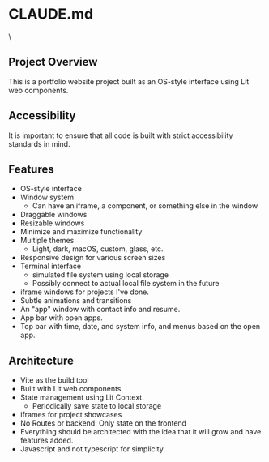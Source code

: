 # CLAUDE.md

\
## Project Overview

This is a portfolio website project built as an OS-style interface using Lit web components.


## Accessibility
It is important to ensure that all code is built with strict accessibility standards in mind.

## Features
- OS-style interface
- Window system
  - Can have an iframe, a component, or something else in the window
- Draggable windows
- Resizable windows
- Minimize and maximize functionality
- Multiple themes
  - Light, dark, macOS, custom, glass, etc.
- Responsive design for various screen sizes
- Terminal interface
  - simulated file system using local storage
  - Possibly connect to actual local file system in the future
- iframe windows for projects I've done.
- Subtle animations and transitions
- An "app" window with contact info and resume.
- App bar with open apps.
- Top bar with time, date, and system info, and menus based on the open app.

## Architecture
- Vite as the build tool
- Built with Lit web components
- State management using Lit Context.
  - Periodically save state to local storage
- iframes for project showcases
- No Routes or backend. Only state on the frontend
- Everything should be architected with the idea that it will grow and have features added.
- Javascript and not typescript for simplicity
